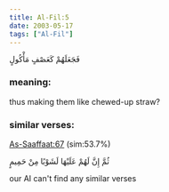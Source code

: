 ```yaml
---
title: Al-Fil:5
date: 2003-05-17
tags: ["Al-Fil"]
---
```

فَجَعَلَهُمْ كَعَصْفٍ مَأْكُولٍ
### meaning: 
thus making them like chewed-up straw?
### similar verses: 

[As-Saaffaat:67](/37/67) (sim:53.7%)

ثُمَّ إِنَّ لَهُمْ عَلَيْهَا لَشَوْبًا مِنْ حَمِيمٍ

our AI can't find any similar verses



